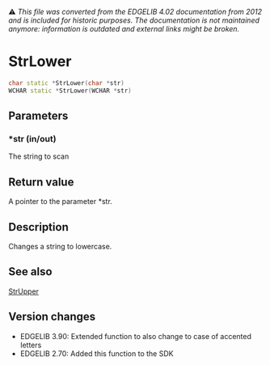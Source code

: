 :warning: _This file was converted from the EDGELIB 4.02 documentation from 2012 and is included for historic purposes. The documentation is not maintained anymore: information is outdated and external links might be broken._

# StrLower


```c++
char static *StrLower(char *str) 
WCHAR static *StrLower(WCHAR *str)
```

## Parameters
### *str (in/out)
The string to scan

## Return value
A pointer to the parameter *str.

## Description
Changes a string to lowercase.

## See also
[StrUpper](classestd_strupper.md)

## Version changes
- EDGELIB 3.90: Extended function to also change to case of accented letters 
- EDGELIB 2.70: Added this function to the SDK

